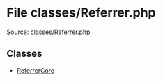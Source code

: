File classes/Referrer.php
=========

Source: [classes/Referrer.php](https://github.com/PrestaShop/PrestaShop/blob/1.6.1.0/classes/Referrer.php)


Classes
-------

* [ReferrerCore](class.ReferrerCore.md)

